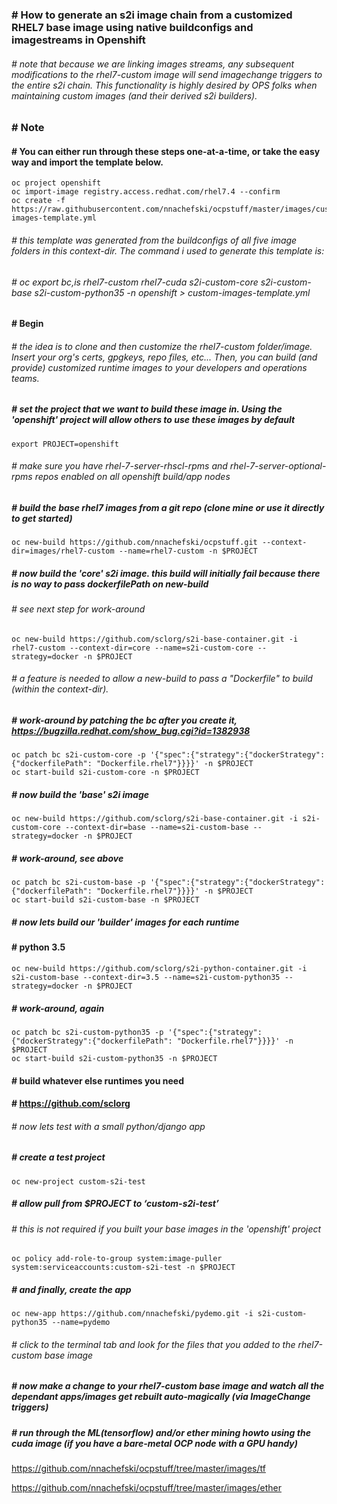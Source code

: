 ### # How to generate an s2i image chain from a customized RHEL7 base image using native buildconfigs and imagestreams in Openshift
###### # note that because we are linking images streams, any subsequent modifications to the rhel7-custom image will send imagechange triggers to the entire s2i chain.  This functionality is highly desired by OPS folks when maintaining custom images (and their derived s2i builders).  

### # Note
#### # You can either run through these steps one-at-a-time, or take the easy way and import the template below.

```
oc project openshift
oc import-image registry.access.redhat.com/rhel7.4 --confirm
oc create -f https://raw.githubusercontent.com/nnachefski/ocpstuff/master/images/custom-images-template.yml
```
###### # this template was generated from the buildconfigs of all five image folders in this context-dir.  The command i used to generate this template is: 
###### # oc export bc,is rhel7-custom rhel7-cuda s2i-custom-core s2i-custom-base s2i-custom-python35 -n openshift > custom-images-template.yml
#### # Begin
###### # the idea is to clone and then customize the rhel7-custom folder/image.  Insert your org's certs, gpgkeys, repo files, etc...  Then, you can build (and provide) customized runtime images to your developers and operations teams.

##### # set the project that we want to build these image in.  Using the 'openshift' project will allow others to use these images by default
```
export PROJECT=openshift
```
###### # make sure you have rhel-7-server-rhscl-rpms and rhel-7-server-optional-rpms repos enabled on all openshift build/app nodes

##### # build the base rhel7 images from a git repo (clone mine or use it directly to get started)
```
oc new-build https://github.com/nnachefski/ocpstuff.git --context-dir=images/rhel7-custom --name=rhel7-custom -n $PROJECT
```
##### # now build the 'core' s2i image.  this build will initially fail because there is no way to pass dockerfilePath on new-build
###### # see next step for work-around
```
oc new-build https://github.com/sclorg/s2i-base-container.git -i rhel7-custom --context-dir=core --name=s2i-custom-core --strategy=docker -n $PROJECT
```
###### # a feature is needed to allow a new-build to pass a "Dockerfile" to build (within the context-dir). 
##### # work-around by patching the bc after you create it, https://bugzilla.redhat.com/show_bug.cgi?id=1382938 
```
oc patch bc s2i-custom-core -p '{"spec":{"strategy":{"dockerStrategy":{"dockerfilePath": "Dockerfile.rhel7"}}}}' -n $PROJECT
oc start-build s2i-custom-core -n $PROJECT
```
##### # now build the 'base' s2i image
```
oc new-build https://github.com/sclorg/s2i-base-container.git -i s2i-custom-core --context-dir=base --name=s2i-custom-base --strategy=docker -n $PROJECT
```
##### # work-around, see above
```
oc patch bc s2i-custom-base -p '{"spec":{"strategy":{"dockerStrategy":{"dockerfilePath": "Dockerfile.rhel7"}}}}' -n $PROJECT
oc start-build s2i-custom-base -n $PROJECT
```
##### # now lets build our 'builder' images for each runtime

#### # python 3.5
```
oc new-build https://github.com/sclorg/s2i-python-container.git -i s2i-custom-base --context-dir=3.5 --name=s2i-custom-python35 --strategy=docker -n $PROJECT
```
##### # work-around, again
```
oc patch bc s2i-custom-python35 -p '{"spec":{"strategy":{"dockerStrategy":{"dockerfilePath": "Dockerfile.rhel7"}}}}' -n $PROJECT
oc start-build s2i-custom-python35 -n $PROJECT
```
#### # build whatever else runtimes you need
#### # https://github.com/sclorg

###### # now lets test with a small python/django app
##### # create a test project
```
oc new-project custom-s2i-test
```
##### # allow pull from $PROJECT to ‘custom-s2i-test’ 
###### # this is not required if you built your base images in the 'openshift' project
``` 
oc policy add-role-to-group system:image-puller system:serviceaccounts:custom-s2i-test -n $PROJECT
```
##### # and finally, create the app
```
oc new-app https://github.com/nnachefski/pydemo.git -i s2i-custom-python35 --name=pydemo
```
###### # click to the terminal tab and look for the files that you added to the rhel7-custom base image
##### # now make a change to your rhel7-custom base image and watch all the dependant apps/images get rebuilt auto-magically (via ImageChange triggers)

##### # run through the ML(tensorflow) and/or ether mining howto using the cuda image (if you have a bare-metal OCP node with a GPU handy)
https://github.com/nnachefski/ocpstuff/tree/master/images/tf

https://github.com/nnachefski/ocpstuff/tree/master/images/ether

